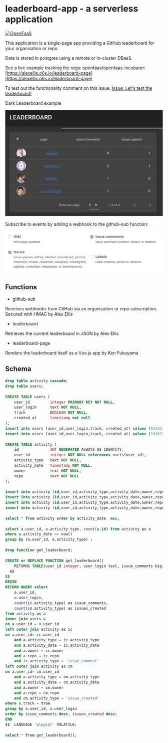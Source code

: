# leaderboard-app - a serverless application

[![OpenFaaS](https://img.shields.io/badge/openfaas-cloud-blue.svg)](https://www.openfaas.com)

This application is a single-page app providing a GitHub leaderboard for your organisation or repo.

Data is stored in postgres using a remote or in-cluster DBaaS.

See a live example tracking the orgs: openfaas/openfaas-incubator: [https://alexellis.o6s.io/leaderboard-page](https://alexellis.o6s.io/leaderboard-page)

To test out the functionality comment on this issue: [Issue: Let's test the leaderboard!](https://github.com/openfaas/org-tester/issues/16)

Dark Leaderboard example

![Dark Leaderboard example](docs/leaderboard-dark.png)

Subscribe to events by adding a webhook to the github-sub function:

![Subscribe](docs/subscribe.png)

## Functions

* github-sub

Receives webhooks from GitHub via an organization or repo subscription. Secured with HMAC by Alex Ellis

* leaderboard

Retrieves the current leaderboard in JSON by Alex Ellis

* leaderboard-page

Renders the leaderboard itself as a Vue.js app by Ken Fukuyama

## Schema

```sql
drop table activity cascade;
drop table users;

CREATE TABLE users (
    user_id         integer PRIMARY KEY NOT NULL,
    user_login      text NOT NULL,
    track           BOOLEAN NOT NULL,
    created_at      timestamp not null
);
insert into users (user_id,user_login,track, created_at) values (653013,'alexellisuk',true,now());
insert into users (user_id,user_login,track, created_at) values (103022,'rgee0',true,now());

CREATE TABLE activity (
    id              INT GENERATED ALWAYS AS IDENTITY,
    user_id         integer NOT NULL references users(user_id),
    activity_type   text NOT NULL,
    activity_date   timestamp NOT NULL,
    owner           text NOT NULL,
    repo            text NOT NULL
);

insert into activity (id,user_id,activity_type,activity_date,owner,repo) values (DEFAULT,653013,'issue_created','2019-02-13 07:44:00','openfaas','org-tester');
insert into activity (id,user_id,activity_type,activity_date,owner,repo) values (DEFAULT,653013,'issue_comment','2019-02-13 07:44:05','openfaas','org-tester');
insert into activity (id,user_id,activity_type,activity_date,owner,repo) values (DEFAULT,653013,'issue_comment','2019-02-12 07:44:05','openfaas','org-tester');
insert into activity (id,user_id,activity_type,activity_date,owner,repo) values (DEFAULT,103022,'issue_comment','2019-02-12 07:44:05','openfaas','org-tester');

select * from activity order by activity_date  asc; 

select a.user_id, a.activity_type, count(a.id) from activity as a
where a.activity_date <= now()
group by (a.user_id, a.activity_type) ;

drop function get_leaderboard;

CREATE or REPLACE FUNCTION get_leaderboard()
    RETURNS TABLE(user_id integer, user_login text, issue_comments bigint, issues_created bigint)
  AS
$$
BEGIN
RETURN QUERY select
    a.user_id,
    u.user_login,
    count(ic.activity_type) as issue_comments,
    count(cm.activity_type) as issues_created
from activity as a
inner join users u
on a.user_id = u.user_id
left outer join activity as ic
on a.user_id= ic.user_id
    and a.activity_type = ic.activity_type
    and a.activity_date = ic.activity_date
    and a.owner = ic.owner
    and a.repo = ic.repo
    and ic.activity_type = 'issue_comment'
left outer join activity as cm
on a.user_id= cm.user_id
    and a.activity_type = cm.activity_type
    and a.activity_date = cm.activity_date
    and a.owner = cm.owner
    and a.repo = cm.repo
    and cm.activity_type = 'issue_created'
where u.track = true
group by a.user_id, u.user_login
order by issue_comments desc, issues_created desc;
END
$$  LANGUAGE 'plpgsql' VOLATILE;

select * from get_leaderboard();

```

